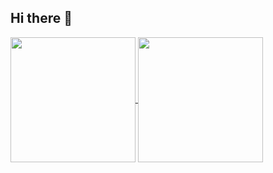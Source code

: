 ## Hi there 👋

<a href="https://github.com/dxnst/dxnst">
  <img height=200 align="center" src="https://github-readme-stats.vercel.app/api?username=dxnst&show_icons=true&theme=nord&rank_icon=github" />
</a>
<a href="https://github.com/dxnst/dxnst">
  <img height=200 align="center" src="https://github-readme-stats.vercel.app/api/top-langs/?username=dxnst&layout=donut&theme=nord" />
</a>

<!--
**dxnst/dxnst** is a ✨ _special_ ✨ repository because its `README.md` (this file) appears on your GitHub profile.

Here are some ideas to get you started:

- 🔭 I’m currently working on ...
- 🌱 I’m currently learning ...
- 👯 I’m looking to collaborate on ...
- 🤔 I’m looking for help with ...
- 💬 Ask me about ...
- 📫 How to reach me: ...
- 😄 Pronouns: ...
- ⚡ Fun fact: ...
-->
